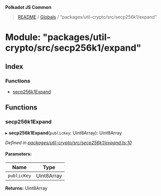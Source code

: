 **Polkadot JS Common**

> [README](../README.md) / [Globals](../globals.md) / "packages/util-crypto/src/secp256k1/expand"

# Module: "packages/util-crypto/src/secp256k1/expand"

## Index

### Functions

* [secp256k1Expand](_packages_util_crypto_src_secp256k1_expand_.md#secp256k1expand)

## Functions

### secp256k1Expand

▸ **secp256k1Expand**(`publicKey`: Uint8Array): Uint8Array

*Defined in [packages/util-crypto/src/secp256k1/expand.ts:10](https://github.com/polkadot-js/common/blob/aff78c2e/packages/util-crypto/src/secp256k1/expand.ts#L10)*

#### Parameters:

Name | Type |
------ | ------ |
`publicKey` | Uint8Array |

**Returns:** Uint8Array
